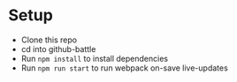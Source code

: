 # Setup

- Clone this repo
- cd into github-battle
- Run `npm install` to install dependencies
- Run `npm run start` to run webpack on-save live-updates